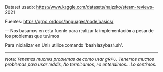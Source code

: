
Dataset usado:
https://www.kaggle.com/datasets/najzeko/steam-reviews-2021

Fuentes:
https://grpc.io/docs/languages/node/basics/

-- Nos basamos en esta fuente para realizar la implementación a pesar de los problemas que tuvimos

Para inicializar en Unix utilice comando 'bash lazybash.sh'.

---
Nota:
*Tenemos muchos problemas de como usar gRPC.
 Tenemos muchos problemas para usar reddis,
 No terminamos, no entendimos...
 Lo sentimos.*
